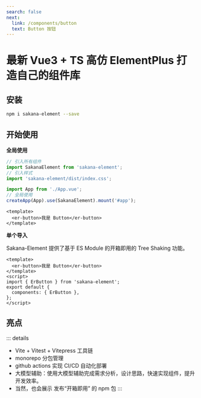 ```yaml
---
search: false
next:
  link: /components/button
  text: Button 按钮
---
```


# 最新 Vue3 + TS 高仿 ElementPlus 打造自己的组件库

## 安装

```bash
npm i sakana-element --save
```

## 开始使用

**全局使用**

```js
// 引入所有组件
import SakanaElement from 'sakana-element';
// 引入样式
import 'sakana-element/dist/index.css';

import App from './App.vue';
// 全局使用
createApp(App).use(SakanaElement).mount('#app');
```

```vue
<template>
  <er-button>我是 Button</er-button>
</template>
```

**单个导入**

Sakana-Element 提供了基于 ES Module 的开箱即用的 Tree Shaking 功能。

```vue
<template>
  <er-button>我是 Button</er-button>
</template>
<script>
import { ErButton } from 'sakana-element';
export default {
  components: { ErButton },
};
</script>
```

## 亮点

::: details

- Vite + Vitest + Vitepress 工具链
- monorepo 分包管理
- github actions 实现 CI/CD 自动化部署
- 大模型辅助：使用大模型辅助完成需求分析，设计思路，快速实现组件，提升开发效率。
- 当然，也会展示 发布“开箱即用” 的 npm 包
  :::
